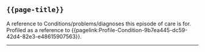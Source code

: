 ## <code>{{page-title}}</code>

A reference to Conditions/problems/diagnoses this episode of care is for. Profiled as a reference to {{pagelink:Profile-Condition-9b7ea445-dc59-42d4-82e3-e48615907563}}.

---

